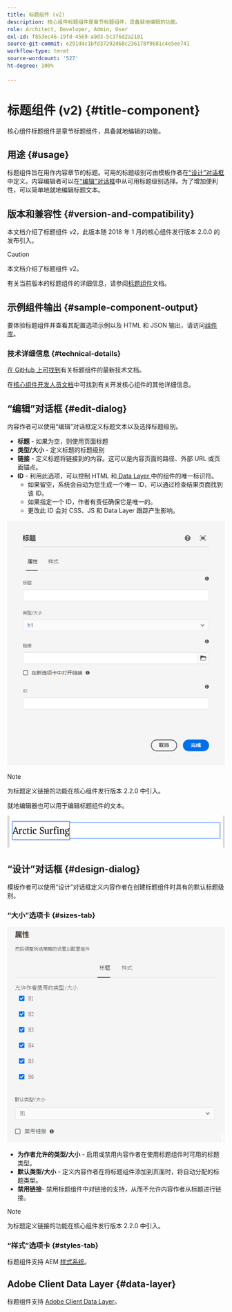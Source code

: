 ```yaml
---
title: 标题组件 (v2)
description: 核心组件标题组件是章节标题组件，具备就地编辑的功能。
role: Architect, Developer, Admin, User
exl-id: f853ec46-19fd-4569-a9d3-5c376d2a2101
source-git-commit: e291d4c1bfd37292d68c236178f9681c4e5ee741
workflow-type: tm+mt
source-wordcount: '527'
ht-degree: 100%

---
```


# 标题组件 (v2) {#title-component}

核心组件标题组件是章节标题组件，具备就地编辑的功能。

## 用途 {#usage}

标题组件旨在用作内容章节的标题。可用的标题级别可由模板作者在[“设计”对话框](#design-dialog)中定义。内容编辑者可以在[“编辑”对话框](#edit-dialog)中从可用标题级别选择。为了增加便利性，可以简单地就地编辑标题文本。

## 版本和兼容性 {#version-and-compatibility}

本文档介绍了标题组件 v2，此版本随 2018 年 1 月的核心组件发行版本 2.0.0 的发布引入。

>[!CAUTION]
>
>本文档介绍了标题组件 v2。
>
>有关当前版本的标题组件的详细信息，请参阅[标题组件](/help/components/title.md)文档。

## 示例组件输出 {#sample-component-output}

要体验标题组件并查看其配置选项示例以及 HTML 和 JSON 输出，请访问[组件库](https://adobe.com/go/aem_cmp_library_title_cn)。

### 技术详细信息 {#technical-details}

[在 GitHub 上可找到](https://adobe.com/go/aem_cmp_tech_title_v2_cn)有关标题组件的最新技术文档。

在[核心组件开发人员文档](/help/developing/overview.md)中可找到有关开发核心组件的其他详细信息。

## “编辑”对话框 {#edit-dialog}

内容作者可以使用“编辑”对话框定义标题文本以及选择标题级别。

* **标题** - 如果为空，则使用页面标题
* **类型/大小** - 定义标题的标题级别
* **链接** - 定义标题将链接到的内容。这可以是内容页面的路径、外部 URL 或页面锚点。
* **ID** - 利用此选项，可以控制 HTML 和[ Data Layer ](/help/developing/data-layer/overview.md)中的组件的唯一标识符。
   * 如果留空，系统会自动为您生成一个唯一 ID，可以通过检查结果页面找到该 ID。
   * 如果指定一个 ID，作者有责任确保它是唯一的。
   * 更改此 ID 会对 CSS、JS 和 Data Layer 跟踪产生影响。

![标题组件的“编辑”对话框](/help/assets/title-edit.png)

>[!NOTE]
>
>为标题定义链接的功能在核心组件发行版本 2.2.0 中引入。

就地编辑器也可以用于编辑标题组件的文本。

![就地编辑标题组件](/help/assets/title-edit-inline.png)

## “设计”对话框 {#design-dialog}

模板作者可以使用“设计”对话框定义内容作者在创建标题组件时具有的默认标题级别。

### “大小”选项卡 {#sizes-tab}

![标题组件的“设计”对话框](/help/assets/title-design.png)

* **为作者允许的类型/大小** - 启用或禁用内容作者在使用标题组件时可用的标题类型。
* **默认类型/大小** - 定义内容作者在将标题组件添加到页面时，将自动分配的标题类型。
* **禁用链接**- 禁用标题组件中对链接的支持，从而不允许内容作者从标题进行链接。

>[!NOTE]
>
>为标题定义链接的功能在核心组件发行版本 2.2.0 中引入。

### “样式”选项卡 {#styles-tab}

标题组件支持 AEM [样式系统](/help/get-started/authoring.md#component-styling)。

## Adobe Client Data Layer {#data-layer}

标题组件支持 [Adobe Client Data Layer](/help/developing/data-layer/overview.md)。
